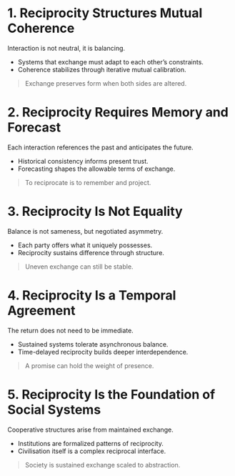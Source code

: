 # 1. Reciprocity Structures Mutual Coherence  
Interaction is not neutral, it is balancing.  
- Systems that exchange must adapt to each other’s constraints.  
- Coherence stabilizes through iterative mutual calibration.  
> Exchange preserves form when both sides are altered.
# 2. Reciprocity Requires Memory and Forecast  
Each interaction references the past and anticipates the future.  
- Historical consistency informs present trust.  
- Forecasting shapes the allowable terms of exchange.  
> To reciprocate is to remember and project.
# 3. Reciprocity Is Not Equality  
Balance is not sameness, but negotiated asymmetry.  
- Each party offers what it uniquely possesses.  
- Reciprocity sustains difference through structure.  
> Uneven exchange can still be stable.
# 4. Reciprocity Is a Temporal Agreement  
The return does not need to be immediate.  
- Sustained systems tolerate asynchronous balance.  
- Time-delayed reciprocity builds deeper interdependence.  
> A promise can hold the weight of presence.
# 5. Reciprocity Is the Foundation of Social Systems  
Cooperative structures arise from maintained exchange.  
- Institutions are formalized patterns of reciprocity.  
- Civilisation itself is a complex reciprocal interface.  
> Society is sustained exchange scaled to abstraction.
